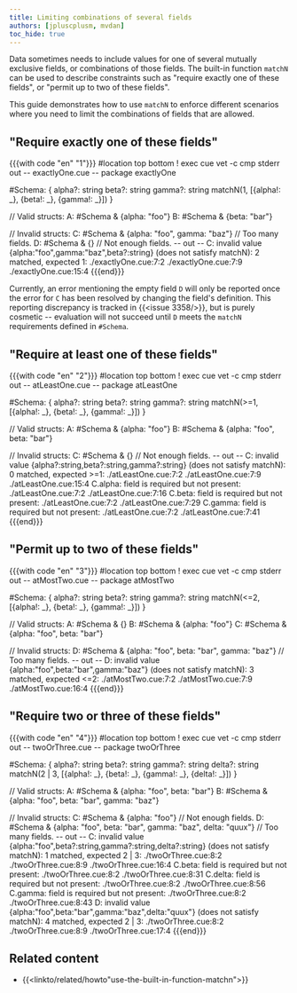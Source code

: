 ```yaml
---
title: Limiting combinations of several fields
authors: [jpluscplusm, mvdan]
toc_hide: true
---
```


Data sometimes needs to include values for one of several mutually exclusive
fields, or combinations of those fields.
The built-in function `matchN` can be used to describe constraints such as
"require exactly one of these fields", or "permit up to two of these fields".

This guide demonstrates how to use `matchN` to enforce different scenarios
where you need to limit the combinations of fields that are allowed.

## "Require exactly one of these fields"

{{{with code "en" "1"}}}
#location top bottom
! exec cue vet -c
cmp stderr out
-- exactlyOne.cue --
package exactlyOne

#Schema: {
	alpha?: string
	beta?:  string
	gamma?: string
	matchN(1, [{alpha!: _}, {beta!: _}, {gamma!: _}])
}

// Valid structs:
A: #Schema & {alpha: "foo"}
B: #Schema & {beta: "bar"}

// Invalid structs:
C: #Schema & {alpha: "foo", gamma: "baz"} // Too many fields.
D: #Schema & {}                           // Not enough fields.
-- out --
C: invalid value {alpha:"foo",gamma:"baz",beta?:string} (does not satisfy matchN): 2 matched, expected 1:
    ./exactlyOne.cue:7:2
    ./exactlyOne.cue:7:9
    ./exactlyOne.cue:15:4
{{{end}}}

Currently, an error mentioning the empty field `D` will only be reported once
the error for `C` has been resolved by changing the field's definition.
This reporting discrepancy is tracked in {{<issue 3358/>}}, but is purely
cosmetic -- evaluation will not succeed until `D` meets the `matchN`
requirements defined in `#Schema`.

## "Require at least one of these fields"

{{{with code "en" "2"}}}
#location top bottom
! exec cue vet -c
cmp stderr out
-- atLeastOne.cue --
package atLeastOne

#Schema: {
	alpha?: string
	beta?:  string
	gamma?: string
	matchN(>=1, [{alpha!: _}, {beta!: _}, {gamma!: _}])
}

// Valid structs:
A: #Schema & {alpha: "foo"}
B: #Schema & {alpha: "foo", beta: "bar"}

// Invalid structs:
C: #Schema & {} // Not enough fields.
-- out --
C: invalid value {alpha?:string,beta?:string,gamma?:string} (does not satisfy matchN): 0 matched, expected >=1:
    ./atLeastOne.cue:7:2
    ./atLeastOne.cue:7:9
    ./atLeastOne.cue:15:4
C.alpha: field is required but not present:
    ./atLeastOne.cue:7:2
    ./atLeastOne.cue:7:16
C.beta: field is required but not present:
    ./atLeastOne.cue:7:2
    ./atLeastOne.cue:7:29
C.gamma: field is required but not present:
    ./atLeastOne.cue:7:2
    ./atLeastOne.cue:7:41
{{{end}}}

## "Permit up to two of these fields"

{{{with code "en" "3"}}}
#location top bottom
! exec cue vet -c
cmp stderr out
-- atMostTwo.cue --
package atMostTwo

#Schema: {
	alpha?: string
	beta?:  string
	gamma?: string
	matchN(<=2, [{alpha!: _}, {beta!: _}, {gamma!: _}])
}

// Valid structs:
A: #Schema & {}
B: #Schema & {alpha: "foo"}
C: #Schema & {alpha: "foo", beta: "bar"}

// Invalid structs:
D: #Schema & {alpha: "foo", beta: "bar", gamma: "baz"} // Too many fields.
-- out --
D: invalid value {alpha:"foo",beta:"bar",gamma:"baz"} (does not satisfy matchN): 3 matched, expected <=2:
    ./atMostTwo.cue:7:2
    ./atMostTwo.cue:7:9
    ./atMostTwo.cue:16:4
{{{end}}}

## "Require two or three of these fields"

{{{with code "en" "4"}}}
#location top bottom
! exec cue vet -c
cmp stderr out
-- twoOrThree.cue --
package twoOrThree

#Schema: {
	alpha?: string
	beta?:  string
	gamma?: string
	delta?: string
	matchN(2 | 3, [{alpha!: _}, {beta!: _}, {gamma!: _}, {delta!: _}])
}

// Valid structs:
A: #Schema & {alpha: "foo", beta: "bar"}
B: #Schema & {alpha: "foo", beta: "bar", gamma: "baz"}

// Invalid structs:
C: #Schema & {alpha: "foo"}                                           // Not enough fields.
D: #Schema & {alpha: "foo", beta: "bar", gamma: "baz", delta: "quux"} // Too many fields.
-- out --
C: invalid value {alpha:"foo",beta?:string,gamma?:string,delta?:string} (does not satisfy matchN): 1 matched, expected 2 | 3:
    ./twoOrThree.cue:8:2
    ./twoOrThree.cue:8:9
    ./twoOrThree.cue:16:4
C.beta: field is required but not present:
    ./twoOrThree.cue:8:2
    ./twoOrThree.cue:8:31
C.delta: field is required but not present:
    ./twoOrThree.cue:8:2
    ./twoOrThree.cue:8:56
C.gamma: field is required but not present:
    ./twoOrThree.cue:8:2
    ./twoOrThree.cue:8:43
D: invalid value {alpha:"foo",beta:"bar",gamma:"baz",delta:"quux"} (does not satisfy matchN): 4 matched, expected 2 | 3:
    ./twoOrThree.cue:8:2
    ./twoOrThree.cue:8:9
    ./twoOrThree.cue:17:4
{{{end}}}

## Related content

- {{<linkto/related/howto"use-the-built-in-function-matchn">}}
